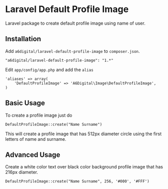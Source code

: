 # Laravel Default Profile Image

Laravel package to create default profile image using name of user.


## Installation

Add `a6digital/laravel-default-profile-image` to `composer.json`.

    "a6digital/laravel-default-profile-image": "1.*"

Edit `app/config/app.php` and add the `alias`

    'aliases' => array(
        'DefaultProfileImage' => 'A6Digital\Image\DefaultProfileImage',
    )

    
## Basic Usage

To create a profile image just do

	DefaultProfileImage::create("Name Surname")
	
This will create a profile image that has 512px diameter circle using the first letters of name and surname.

## Advanced Usage

Create a white color text over black color background profile image that has 216px diameter.

	DefaultProfileImage::create("Name Surname", 256, '#000', '#FFF')
